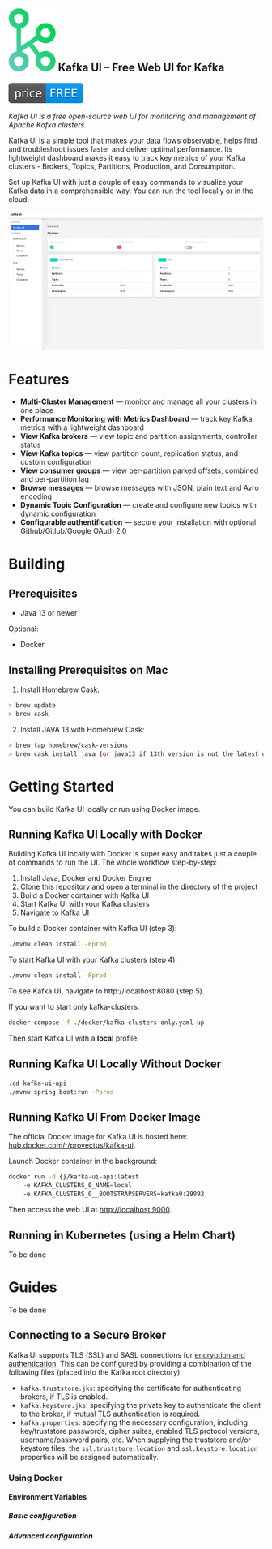 ![Kafka UI logo](images/kafka-ui-logo.png) Kafka UI – Free Web UI for Kafka &nbsp; 
------------------

![Kafka UI Price Free](images/free-open-source.svg)

<em>Kafka UI is a free open-source web UI for monitoring and management of Apache Kafka clusters. </em> 

Kafka UI is a simple tool that makes your data flows observable, helps find and troubleshoot issues faster and deliver optimal performance. Its lightweight dashboard makes it easy to track key metrics of your Kafka clusters - Brokers, Topics, Partitions, Production, and Consumption. 

Set up Kafka UI with just a couple of easy commands to visualize your Kafka data in a comprehensible way. You can run the tool locally or in the cloud. 

![Kafka UI interface dashboard screenshot](images/kafka-ui-interface-dashboard.png)


# Features
* **Multi-Cluster Management** — monitor and manage all your clusters in one place
* **Performance Monitoring with Metrics Dashboard** —  track key Kafka metrics with a lightweight dashboard
* **View Kafka brokers** — view topic and partition assignments, controller status
* **View Kafka topics** — view partition count, replication status, and custom configuration
* **View consumer groups** — view per-partition parked offsets, combined and per-partition lag
* **Browse messages** — browse messages with JSON, plain text and Avro encoding
* **Dynamic Topic Configuration** — create and configure new topics with dynamic configuration
* **Configurable authentification** — secure your installation with optional Github/Gitlub/Google OAuth 2.0
 
# Building

## Prerequisites

* Java 13 or newer

Optional:

* Docker 

## Installing Prerequisites on Mac
1. Install Homebrew Cask:
```sh
> brew update
> brew cask
``` 
2. Install JAVA 13 with Homebrew Cask:
```sh
> brew tap homebrew/cask-versions
> brew cask install java (or java13 if 13th version is not the latest one)
``` 

# Getting Started
You can build Kafka UI locally or run using Docker image. 

## Running Kafka UI Locally with Docker

Building Kafka UI locally with Docker is super easy and takes just a couple of commands to run the UI. The whole workflow step-by-step: 

1. Install Java, Docker and Docker Engine
2. Clone this repository and open a terminal in the directory of the project
3. Build a Docker container with Kafka UI
4. Start Kafka UI with your Kafka clusters
5. Navigate to Kafka UI 

To build a Docker container with Kafka UI (step 3): 
```sh
./mvnw clean install -Pprod
``` 
To start Kafka UI with your Kafka clusters (step 4): 
```sh
./mvnw clean install -Pprod
``` 
To see Kafka UI, navigate to http://localhost:8080 (step 5).

If you want to start only kafka-clusters: 
```sh
docker-compose -f ./docker/kafka-clusters-only.yaml up
``` 
Then start Kafka UI with a **local** profile. 

## Running Kafka UI Locally Without Docker

```sh
.cd kafka-ui-api
./mvnw spring-boot:run -Pprod
``` 
## Running Kafka UI From Docker Image
The official Docker image for Kafka UI is hosted here: [hub.docker.com/r/provectus/kafka-ui](https://hub.docker.com/r/provectus/kafka-ui).

Launch Docker container in the background:
```sh
docker run -d {}/kafka-ui-api:latest 
	-e KAFKA_CLUSTERS_0_NAME=local 
	-e KAFKA_CLUSTERS_0__BOOTSTRAPSERVERS=kafka0:29092

```
Then access the web UI at [http://localhost:9000](http://localhost:9000).


## Running in Kubernetes (using a Helm Chart)
To be done

# Guides

To be done

## Connecting to a Secure Broker

Kafka UI supports TLS (SSL) and SASL connections for [encryption and authentication](http://kafka.apache.org/090/documentation.html#security). This can be configured by providing a combination of the following files (placed into the Kafka root directory):

* `kafka.truststore.jks`: specifying the certificate for authenticating brokers, if TLS is enabled.
* `kafka.keystore.jks`: specifying the private key to authenticate the client to the broker, if mutual TLS authentication is required.
* `kafka.properties`: specifying the necessary configuration, including key/truststore passwords, cipher suites, enabled TLS protocol versions, username/password pairs, etc. When supplying the truststore and/or keystore files, the `ssl.truststore.location` and `ssl.keystore.location` properties will be assigned automatically.


### Using Docker

#### Environment Variables
##### Basic configuration
##### Advanced configuration



